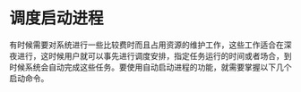 # 调度启动进程<a name="ZH-CN_TOPIC_0182317344"></a>

有时候需要对系统进行一些比较费时而且占用资源的维护工作，这些工作适合在深夜进行，这时候用户就可以事先进行调度安排，指定任务运行的时间或者场合，到时候系统会自动完成这些任务。要使用自动启动进程的功能，就需要掌握以下几个启动命令。


